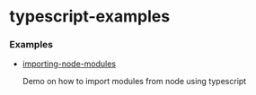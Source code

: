 # typescript-examples

### Examples

* [importing-node-modules](./importing-node-modules)

    Demo on how to import modules from node using typescript